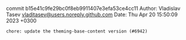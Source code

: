 commit b15e41c9fe29bc0f8eb9911407e3efa53ce4cc11
Author: Vladislav Tasev <vladitasev@users.noreply.github.com>
Date:   Thu Apr 20 15:50:09 2023 +0300

    chore: update the theming-base-content version (#6942)
